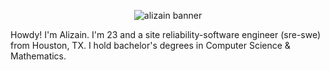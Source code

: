 <p align="center">
  <img src="./assets/README2.png" alt="alizain banner" style="max-width:100%;">
</p>

Howdy! I'm Alizain. I'm 23 and a site reliability-software engineer (sre-swe) from Houston, TX. I hold bachelor's degrees in Computer Science & Mathematics.
